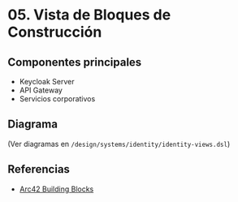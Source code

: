 # 05. Vista de Bloques de Construcción

## Componentes principales
- Keycloak Server
- API Gateway
- Servicios corporativos

## Diagrama
(Ver diagramas en `/design/systems/identity/identity-views.dsl`)

## Referencias
- [Arc42 Building Blocks](https://docs.arc42.org/section-5/)
